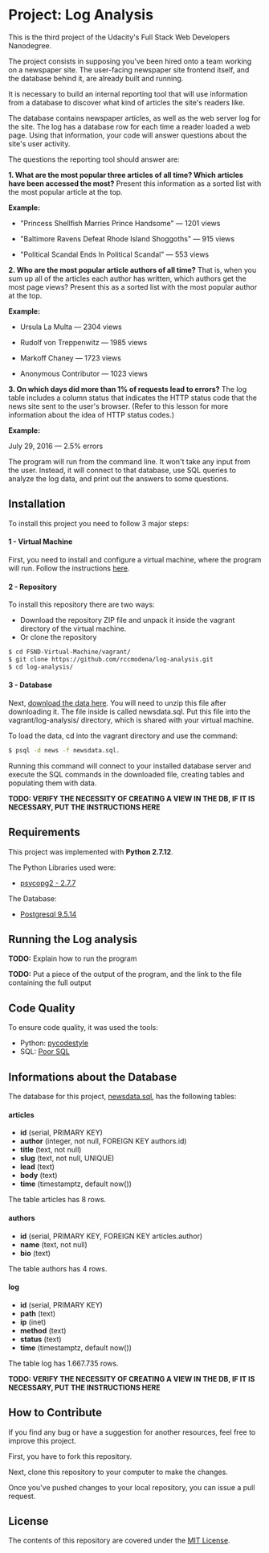 # Project: Log Analysis

This is the third project of the Udacity's Full Stack Web Developers Nanodegree.

The project consists in supposing you've been hired onto a team working on a newspaper site. The user-facing newspaper site frontend itself, and the database behind it, are already built and running.

It is necessary to build an internal reporting tool that will use information from a database to discover what kind of articles the site's readers like.

The database contains newspaper articles, as well as the web server log for the site. The log has a database row for each time a reader loaded a web page. Using that information, your code will answer questions about the site's user activity.

The questions the reporting tool should answer are:

**1. What are the most popular three articles of all time? Which articles have been accessed the most?** Present this information as a sorted list with the most popular article at the top.

**Example:**

- "Princess Shellfish Marries Prince Handsome" — 1201 views

- "Baltimore Ravens Defeat Rhode Island Shoggoths" — 915 views

- "Political Scandal Ends In Political Scandal" — 553 views

**2. Who are the most popular article authors of all time?** That is, when you sum up all of the articles each author has written, which authors get the most page views? Present this as a sorted list with the most popular author at the top.

**Example:**

- Ursula La Multa — 2304 views

- Rudolf von Treppenwitz — 1985 views

- Markoff Chaney — 1723 views

- Anonymous Contributor — 1023 views

**3. On which days did more than 1% of requests lead to errors?** The log table includes a column status that indicates the HTTP status code that the news site sent to the user's browser. (Refer to this lesson for more information about the idea of HTTP status codes.)

**Example:**

July 29, 2016 — 2.5% errors

The program will run from the command line. It won't take any input from the user. Instead, it will connect to that database, use SQL queries to analyze the log data, and print out the answers to some questions.

## Installation

To install this project you need to follow 3 major steps:

#### 1 - Virtual Machine

First, you need to install and configure a virtual machine, where the program will run. Follow the instructions [here](https://docs.python.org/3.7/library/os.html).

#### 2 - Repository

To install this repository there are two ways:
- Download the repository ZIP file and unpack it inside the vagrant directory of the virtual machine.
- Or clone the repository

```sh
$ cd FSND-Virtual-Machine/vagrant/
$ git clone https://github.com/rccmodena/log-analysis.git
$ cd log-analysis/
```

#### 3 - Database

Next, [download the data here](https://d17h27t6h515a5.cloudfront.net/topher/2016/August/57b5f748_newsdata/newsdata.zip). You will need to unzip this file after downloading it. The file inside is called newsdata.sql. Put this file into the vagrant/log-analysis/ directory, which is shared with your virtual machine.

To load the data, cd into the vagrant directory and use the command:

```sh
$ psql -d news -f newsdata.sql.
```

Running this command will connect to your installed database server and execute the SQL commands in the downloaded file, creating tables and populating them with data.

**TODO:  VERIFY THE NECESSITY OF CREATING A VIEW IN THE DB, IF IT IS NECESSARY, PUT THE INSTRUCTIONS HERE**


## Requirements

This project was implemented with **Python 2.7.12**.

The Python Libraries used were:
- [psycopg2 - 2.7.7](http://initd.org/psycopg/)

The Database:
- [Postgresql 9.5.14](https://www.postgresql.org/)

## Running the Log analysis

**TODO:** Explain how to run the program

**TODO:** Put a piece of the output of the program, and the link to the file containing the full output

## Code Quality

To ensure code quality, it was used the tools:
- Python: [pycodestyle](https://github.com/PyCQA/pycodestyle)
- SQL: [Poor SQL](http://poorsql.com/)

## Informations about the Database

The database for this project, [newsdata.sql](https://d17h27t6h515a5.cloudfront.net/topher/2016/August/57b5f748_newsdata/newsdata.zip), has the following tables:

#### articles

- **id** (serial, PRIMARY KEY)
- **author** (integer, not null, FOREIGN KEY authors.id)
- **title** (text, not null)
- **slug** (text, not null, UNIQUE)
- **lead** (text)
- **body** (text)
- **time** (timestamptz, default now())

The table articles has 8 rows.

#### authors

- **id** (serial, PRIMARY KEY, FOREIGN KEY articles.author)
- **name** (text, not null)
- **bio** (text)

The table authors has 4 rows.

#### log

- **id** (serial, PRIMARY KEY)
- **path** (text)
- **ip** (inet)
- **method** (text)
- **status** (text)
- **time** (timestamptz, default now())

The table log has 1.667.735 rows.

**TODO:  VERIFY THE NECESSITY OF CREATING A VIEW IN THE DB, IF IT IS NECESSARY, PUT THE INSTRUCTIONS HERE**

## How to Contribute

If you find any bug or have a suggestion for another resources, feel free to improve this project.

First, you have to fork this repository.

Next, clone this repository to your computer to make the changes.

Once you've pushed changes to your local repository, you can issue a pull request.

## License

The contents of this repository are covered under the [MIT License](LICENSE).
